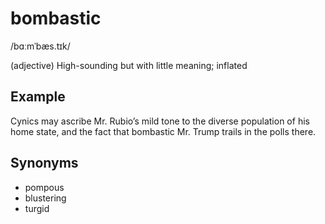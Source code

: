 # bombastic

/bɑːmˈbæs.tɪk/

(adjective) High-sounding but with little meaning; inflated 

## Example

Cynics may ascribe Mr. Rubio’s mild tone to the diverse population of his home state, and the fact that bombastic Mr. Trump trails in the polls there.

## Synonyms

+ pompous
+ blustering
+ turgid
